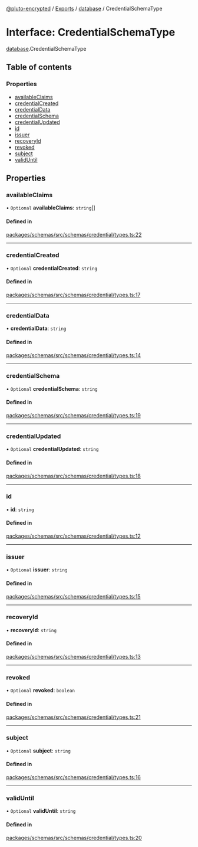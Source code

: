 [@pluto-encrypted](../README.md) / [Exports](../modules.md) / [database](../modules/database-1.md) / CredentialSchemaType

# Interface: CredentialSchemaType

[database](../modules/database-1.md).CredentialSchemaType

## Table of contents

### Properties

- [availableClaims](database-1.CredentialSchemaType.md#availableclaims)
- [credentialCreated](database-1.CredentialSchemaType.md#credentialcreated)
- [credentialData](database-1.CredentialSchemaType.md#credentialdata)
- [credentialSchema](database-1.CredentialSchemaType.md#credentialschema)
- [credentialUpdated](database-1.CredentialSchemaType.md#credentialupdated)
- [id](database-1.CredentialSchemaType.md#id)
- [issuer](database-1.CredentialSchemaType.md#issuer)
- [recoveryId](database-1.CredentialSchemaType.md#recoveryid)
- [revoked](database-1.CredentialSchemaType.md#revoked)
- [subject](database-1.CredentialSchemaType.md#subject)
- [validUntil](database-1.CredentialSchemaType.md#validuntil)

## Properties

### availableClaims

• `Optional` **availableClaims**: `string`[]

#### Defined in

[packages/schemas/src/schemas/credential/types.ts:22](https://github.com/atala-community-projects/pluto-encrypted/blob/879549ef/packages/schemas/src/schemas/credential/types.ts#L22)

___

### credentialCreated

• `Optional` **credentialCreated**: `string`

#### Defined in

[packages/schemas/src/schemas/credential/types.ts:17](https://github.com/atala-community-projects/pluto-encrypted/blob/879549ef/packages/schemas/src/schemas/credential/types.ts#L17)

___

### credentialData

• **credentialData**: `string`

#### Defined in

[packages/schemas/src/schemas/credential/types.ts:14](https://github.com/atala-community-projects/pluto-encrypted/blob/879549ef/packages/schemas/src/schemas/credential/types.ts#L14)

___

### credentialSchema

• `Optional` **credentialSchema**: `string`

#### Defined in

[packages/schemas/src/schemas/credential/types.ts:19](https://github.com/atala-community-projects/pluto-encrypted/blob/879549ef/packages/schemas/src/schemas/credential/types.ts#L19)

___

### credentialUpdated

• `Optional` **credentialUpdated**: `string`

#### Defined in

[packages/schemas/src/schemas/credential/types.ts:18](https://github.com/atala-community-projects/pluto-encrypted/blob/879549ef/packages/schemas/src/schemas/credential/types.ts#L18)

___

### id

• **id**: `string`

#### Defined in

[packages/schemas/src/schemas/credential/types.ts:12](https://github.com/atala-community-projects/pluto-encrypted/blob/879549ef/packages/schemas/src/schemas/credential/types.ts#L12)

___

### issuer

• `Optional` **issuer**: `string`

#### Defined in

[packages/schemas/src/schemas/credential/types.ts:15](https://github.com/atala-community-projects/pluto-encrypted/blob/879549ef/packages/schemas/src/schemas/credential/types.ts#L15)

___

### recoveryId

• **recoveryId**: `string`

#### Defined in

[packages/schemas/src/schemas/credential/types.ts:13](https://github.com/atala-community-projects/pluto-encrypted/blob/879549ef/packages/schemas/src/schemas/credential/types.ts#L13)

___

### revoked

• `Optional` **revoked**: `boolean`

#### Defined in

[packages/schemas/src/schemas/credential/types.ts:21](https://github.com/atala-community-projects/pluto-encrypted/blob/879549ef/packages/schemas/src/schemas/credential/types.ts#L21)

___

### subject

• `Optional` **subject**: `string`

#### Defined in

[packages/schemas/src/schemas/credential/types.ts:16](https://github.com/atala-community-projects/pluto-encrypted/blob/879549ef/packages/schemas/src/schemas/credential/types.ts#L16)

___

### validUntil

• `Optional` **validUntil**: `string`

#### Defined in

[packages/schemas/src/schemas/credential/types.ts:20](https://github.com/atala-community-projects/pluto-encrypted/blob/879549ef/packages/schemas/src/schemas/credential/types.ts#L20)
